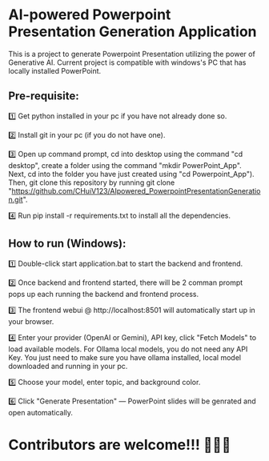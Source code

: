 # AI-powered Powerpoint Presentation Generation Application
This is a project to generate Powerpoint Presentation utilizing the power of Generative AI. Current project is compatible with windows's PC that has locally installed PowerPoint. 


<h2> Pre-requisite: </h2>

1️⃣ Get python installed in your pc if you have not already done so. 

2️⃣ Install git in your pc (if you do not have one). 

3️⃣ Open up command prompt, cd into desktop using the command "cd desktop", create a folder using the command "mkdir PowerPoint_App". 
    Next, cd into the folder you have just created using "cd Powerpoint_App"). 
    Then, git clone this repository by running git clone "https://github.com/CHuiV123/AIpowered_PowerpointPresentationGeneration.git". 

4️⃣ Run pip install -r requirements.txt to install all the dependencies. 


<h2> How to run (Windows): </h2>

1️⃣ Double-click start application.bat to start the backend and frontend. 

2️⃣ Once backend and frontend started, there will be 2 comman prompt pops up each running the backend and frontend process. 

3️⃣ The frontend webui @ http://localhost:8501 will automatically start up in your browser.

4️⃣ Enter your provider (OpenAI or Gemini), API key, click "Fetch Models" to load available models. For Ollama local models, you do not need any API Key. You just need to make sure you have ollama installed, local model downloaded and running in your pc. 

5️⃣ Choose your model, enter topic, and background color.

6️⃣ Click "Generate Presentation" — PowerPoint slides will be genrated and open automatically.


<h1> Contributors are welcome!!! 🎉🎉🎉</h1>
